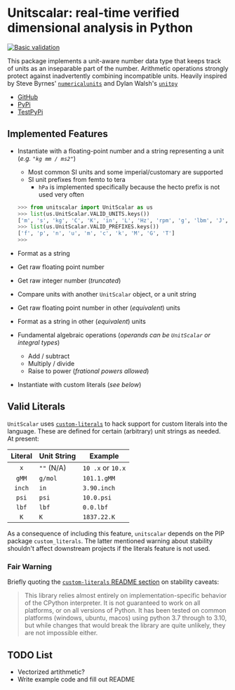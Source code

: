 # Unitscalar: real-time verified dimensional analysis in Python

[![Basic validation](https://github.com/neilbalch/unitscalar/actions/workflows/python-package.yml/badge.svg?branch=master)](https://github.com/neilbalch/unitscalar/actions/workflows/python-package.yml)

This package implements a unit-aware number data type that keeps track of units as an inseparable part of the number. Arithmetic operations strongly protect against inadvertently combining incompatible units. Heavily inspired by Steve Byrnes' [`numericalunits`](https://github.com/sbyrnes321/numericalunits) and Dylan Walsh's [`unitpy`](https://github.com/dylanwal/unitpy)

- [GitHub](https://github.com/neilbalch/unitscalar)
- [PyPi](https://pypi.org/project/unitscalar)
- [TestPyPi](https://test.pypi.org/project/unitscalar)

## Implemented Features

- Instantiate with a floating-point number and a string representing a unit (*e.g. `"kg mm / ms2"`*)
  - Most common SI units and some imperial/customary are supported
  - SI unit prefixes from femto to tera
    - `hPa` is implemented specifically because the hecto prefix is not used very often

  ```python
  >>> from unitscalar import UnitScalar as us
  >>> list(us.UnitScalar.VALID_UNITS.keys())
  ['m', 's', 'kg', 'C', 'K', 'in', 'L', 'Hz', 'rpm', 'g', 'lbm', 'J', 'Wh', 'mol', 'N', 'lbf', 'Pa', 'hPa', 'bar', 'atm', 'psi', 'W', 'Ah', 'A', 'V', 'ohm', 'T', 'F', 'H']
  >>> list(us.UnitScalar.VALID_PREFIXES.keys())
  ['f', 'p', 'n', 'u', 'm', 'c', 'k', 'M', 'G', 'T']
  >>>
  ```

- Format as a string
- Get raw floating point number
- Get raw integer number (*truncated*)
- Compare units with another `UnitScalar` object, or a unit string
- Get raw floating point number in other (*equivalent*) units
- Format as a string in other (*equivalent*) units
- Fundamental algebraic operations (*operands can be `UnitScalar` or integral types*)
  - Add / subtract
  - Multiply / divide
  - Raise to power (*frational powers allowed*)
- Instantiate with custom literals (*see below*)

## Valid Literals

`UnitScalar` uses [`custom-literals`](https://github.com/RocketRace/custom-literals) to hack support for custom literals into the language. These are defined for certain (arbitrary) unit strings as needed. At present:

| Literal | Unit String |       Example     |
|:-------:|-------------|-------------------|
| `x`     | `""` (N/A)  | `10 .x` or `10.x` |
| `gMM`   | `g/mol`     | `101.1.gMM`       |
| `inch`  | `in`        | `3.90.inch`       |
| `psi`   | `psi`       | `10.0.psi`        |
| `lbf`   | `lbf`       | `0.0.lbf`         |
| `K`     | `K`         | `1837.22.K`       |

As a consequence of including this feature, `unitscalar` depends on the PIP package `custom_literals`. The latter mentioned warning about stability shouldn't affect downstream projects if the literals feature is not used.

### Fair Warning

Briefly quoting the [`custom-literals` README section](https://github.com/RocketRace/custom-literals?tab=readme-ov-file#stability) on stability caveats:

> This library relies almost entirely on implementation-specific behavior of the CPython interpreter. It is not guaranteed to work on all platforms, or on all versions of Python. It has been tested on common platforms (windows, ubuntu, macos) using python 3.7 through to 3.10, but while changes that would break the library are quite unlikely, they are not impossible either.

## TODO List

- Vectorized artithmetic?
- Write example code and fill out README
